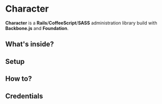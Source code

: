# Character

**Character** is a **Rails**/**CoffeeScript**/**SASS** administration library build with **Backbone.js** and **Foundation**.


## What's inside?


## Setup


## How to?


## Credentials


